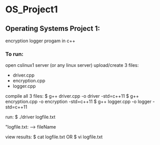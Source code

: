 # OS_Project1

## Operating Systems Project 1:
encryption logger progam in c++

### To run:

open cslinux1 server (or any linux server)
upload/create 3 files:
- driver.cpp
- encryption.cpp
- logger.cpp

compile all 3 files:
$ g++ driver.cpp -o driver -std=c++11
$ g++ encryption.cpp -o encryption -std=c++11
$ g++ logger.cpp -o logger -std=c++11

run:
$ ./driver logfile.txt

"logfile.txt: --> fileName

view results:
$ cat logfile.txt
    OR
$ vi logfile.txt
